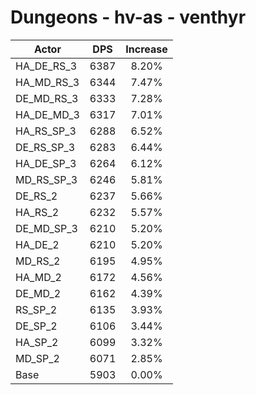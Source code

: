# Dungeons - hv-as - venthyr
| Actor | DPS | Increase |
|---|:---:|:---:|
|HA_DE_RS_3|6387|8.20%|
|HA_MD_RS_3|6344|7.47%|
|DE_MD_RS_3|6333|7.28%|
|HA_DE_MD_3|6317|7.01%|
|HA_RS_SP_3|6288|6.52%|
|DE_RS_SP_3|6283|6.44%|
|HA_DE_SP_3|6264|6.12%|
|MD_RS_SP_3|6246|5.81%|
|DE_RS_2|6237|5.66%|
|HA_RS_2|6232|5.57%|
|DE_MD_SP_3|6210|5.20%|
|HA_DE_2|6210|5.20%|
|MD_RS_2|6195|4.95%|
|HA_MD_2|6172|4.56%|
|DE_MD_2|6162|4.39%|
|RS_SP_2|6135|3.93%|
|DE_SP_2|6106|3.44%|
|HA_SP_2|6099|3.32%|
|MD_SP_2|6071|2.85%|
|Base|5903|0.00%|
